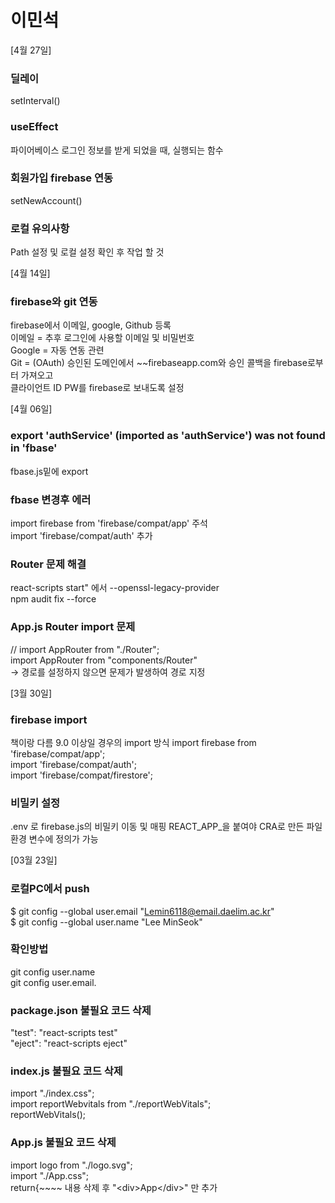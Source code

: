 # 이민석

[4월 27일]   

### 딜레이 
setInterval()   

### useEffect
파이어베이스 로그인 정보를 받게 되었을 때, 실행되는 함수

### 회원가입 firebase 연동
setNewAccount()

### 로컬 유의사항
Path 설정 및 로컬 설정 확인 후 작업 할 것   

[4월 14일]
### firebase와 git 연동 
firebase에서 이메일, google, Github 등록   
이메일 = 추후 로그인에 사용할 이메일 및 비밀번호   
Google = 자동 연동 관련   
Git    = (OAuth) 승인된 도메인에서 ~~firebaseapp.com와 승인 콜백을 firebase로부터 가져오고   
         클라이언트 ID PW를 firebase로 보내도록 설정    

[4월 06일]

### export 'authService' (imported as 'authService') was not found in 'fbase' 
fbase.js밑에 export   

### fbase 변경후 에러
import firebase from 'firebase/compat/app' 주석   
import 'firebase/compat/auth' 추가   

### Router 문제 해결
react-scripts start" 에서 --openssl-legacy-provider   
npm audit fix --force

### App.js Router import 문제

// import AppRouter from "./Router";  
import AppRouter from "components/Router"   
-> 경로를 설정하지 않으면 문제가 발생하여 경로 지정   

[3월 30일]

### firebase import 
책이랑 다름 9.0 이상일 경우의 import 방식
import firebase from 'firebase/compat/app';   
import 'firebase/compat/auth';    
import 'firebase/compat/firestore';   

### 비밀키 설정
.env 로 firebase.js의 비밀키 이동 및 매핑
REACT_APP_을 붙여야 CRA로 만든 파일 환경 변수에 정의가 가능 

[03월 23일]

### 로컬PC에서 push
$ git config --global user.email "Lemin6118@email.daelim.ac.kr"   
$ git config --global user.name "Lee MinSeok"   

### 확인방법
git config user.name   
git config user.email.   

### package.json 불필요 코드 삭제
"test": "react-scripts test"   
"eject": "react-scripts eject"   

### index.js 불필요 코드 삭제
import "./index.css";   
import reportWebvitals from "./reportWebVitals";   
reportWebVitals();      

### App.js 불필요 코드 삭제
import logo from "./logo.svg";   
import "./App.css";   
return{~~~~ 내용 삭제 후 "\<div\>App\</div\>" 만 추가